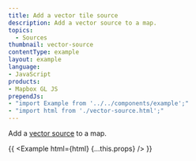 ```yaml
---
title: Add a vector tile source
description: Add a vector source to a map.
topics:
  - Sources
thumbnail: vector-source
contentType: example
layout: example
language:
- JavaScript
products:
- Mapbox GL JS
prependJs:
- "import Example from '../../components/example';"
- "import html from './vector-source.html';"
---
```


Add a [vector source](https://maplibre.org/maplibre-gl-js-docs/style-spec/sources/#vector) to a map.

{{ <Example html={html} {...this.props} /> }}
